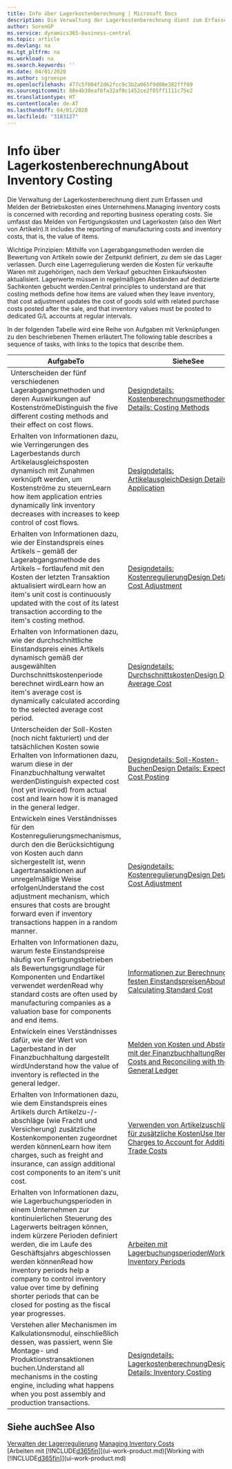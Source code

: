 ```yaml
---
title: Info über Lagerkostenberechnung | Microsoft Docs
description: Die Verwaltung der Lagerkostenberechnung dient zum Erfassen und Melden der Betriebskosten eines Unternehmens. Sie umfasst das Melden von Fertigungskosten und Lagerkosten (also den Wert von Artikeln).
author: SorenGP
ms.service: dynamics365-business-central
ms.topic: article
ms.devlang: na
ms.tgt_pltfrm: na
ms.workload: na
ms.search.keywords: ''
ms.date: 04/01/2020
ms.author: sgroespe
ms.openlocfilehash: 477c5f004f2d62fcc9c3b2a065f9d00e382fff09
ms.sourcegitcommit: 88e4b30eaf6fa32af0c1452ce2f85ff1111c75e2
ms.translationtype: HT
ms.contentlocale: de-AT
ms.lasthandoff: 04/01/2020
ms.locfileid: "3183127"
---
```

# <a name="about-inventory-costing"></a><span data-ttu-id="a238b-104">Info über Lagerkostenberechnung</span><span class="sxs-lookup"><span data-stu-id="a238b-104">About Inventory Costing</span></span>
<span data-ttu-id="a238b-105">Die Verwaltung der Lagerkostenberechnung dient zum Erfassen und Melden der Betriebskosten eines Unternehmens.</span><span class="sxs-lookup"><span data-stu-id="a238b-105">Managing inventory costs is concerned with recording and reporting business operating costs.</span></span> <span data-ttu-id="a238b-106">Sie umfasst das Melden von Fertigungskosten und Lagerkosten (also den Wert von Artikeln).</span><span class="sxs-lookup"><span data-stu-id="a238b-106">It includes the reporting of manufacturing costs and inventory costs, that is, the value of items.</span></span>  

 <span data-ttu-id="a238b-107">Wichtige Prinzipien: Mithilfe von Lagerabgangsmethoden werden die Bewertung von Artikeln sowie der Zeitpunkt definiert, zu dem sie das Lager verlassen. Durch eine Lagerregulierung werden die Kosten für verkaufte Waren mit zugehörigen, nach dem Verkauf gebuchten Einkaufskosten aktualisiert. Lagerwerte müssen in regelmäßigen Abständen auf dedizierte Sachkonten gebucht werden.</span><span class="sxs-lookup"><span data-stu-id="a238b-107">Central principles to understand are that costing methods define how items are valued when they leave inventory, that cost adjustment updates the cost of goods sold with related purchase costs posted after the sale, and that inventory values must be posted to dedicated G/L accounts at regular intervals.</span></span>  

 <span data-ttu-id="a238b-108">In der folgenden Tabelle wird eine Reihe von Aufgaben mit Verknüpfungen zu den beschriebenen Themen erläutert.</span><span class="sxs-lookup"><span data-stu-id="a238b-108">The following table describes a sequence of tasks, with links to the topics that describe them.</span></span>   

|<span data-ttu-id="a238b-109">**Aufgabe**</span><span class="sxs-lookup"><span data-stu-id="a238b-109">**To**</span></span>|<span data-ttu-id="a238b-110">**Siehe**</span><span class="sxs-lookup"><span data-stu-id="a238b-110">**See**</span></span>|  
|------------|-------------|  
|<span data-ttu-id="a238b-111">Unterscheiden der fünf verschiedenen Lagerabgangsmethoden und deren Auswirkungen auf Kostenströme</span><span class="sxs-lookup"><span data-stu-id="a238b-111">Distinguish the five different costing methods and their effect on cost flows.</span></span>|[<span data-ttu-id="a238b-112">Designdetails: Kostenberechnungsmethoden</span><span class="sxs-lookup"><span data-stu-id="a238b-112">Design Details: Costing Methods</span></span>](design-details-costing-methods.md)|  
|<span data-ttu-id="a238b-113">Erhalten von Informationen dazu, wie Verringerungen des Lagerbestands durch Artikelausgleichsposten dynamisch mit Zunahmen verknüpft werden, um Kostenströme zu steuern</span><span class="sxs-lookup"><span data-stu-id="a238b-113">Learn how item application entries dynamically link inventory decreases with increases to keep control of cost flows.</span></span>|[<span data-ttu-id="a238b-114">Designdetails: Artikelausgleich</span><span class="sxs-lookup"><span data-stu-id="a238b-114">Design Details: Item Application</span></span>](design-details-item-application.md)|  
|<span data-ttu-id="a238b-115">Erhalten von Informationen dazu, wie der Einstandspreis eines Artikels – gemäß der Lagerabgangsmethode des Artikels – fortlaufend mit den Kosten der letzten Transaktion aktualisiert wird</span><span class="sxs-lookup"><span data-stu-id="a238b-115">Learn how an item's unit cost is continuously updated with the cost of its latest transaction according to the item's costing method.</span></span>|[<span data-ttu-id="a238b-116">Designdetails: Kostenregulierung</span><span class="sxs-lookup"><span data-stu-id="a238b-116">Design Details: Cost Adjustment</span></span>](design-details-cost-adjustment.md)|  
|<span data-ttu-id="a238b-117">Erhalten von Informationen dazu, wie der durchschnittliche Einstandspreis eines Artikels dynamisch gemäß der ausgewählten Durchschnittskostenperiode berechnet wird</span><span class="sxs-lookup"><span data-stu-id="a238b-117">Learn how an item's average cost is dynamically calculated according to the selected average cost period.</span></span>|[<span data-ttu-id="a238b-118">Designdetails: Durchschnittskosten</span><span class="sxs-lookup"><span data-stu-id="a238b-118">Design Details: Average Cost</span></span>](design-details-average-cost.md)|  
|<span data-ttu-id="a238b-119">Unterscheiden der Soll-Kosten (noch nicht fakturiert) und der tatsächlichen Kosten sowie Erhalten von Informationen dazu, warum diese in der Finanzbuchhaltung verwaltet werden</span><span class="sxs-lookup"><span data-stu-id="a238b-119">Distinguish expected cost (not yet invoiced) from actual cost and learn how it is managed in the general ledger.</span></span>|[<span data-ttu-id="a238b-120">Designdetails: Soll-Kosten-Buchen</span><span class="sxs-lookup"><span data-stu-id="a238b-120">Design Details: Expected Cost Posting</span></span>](design-details-expected-cost-posting.md)|  
|<span data-ttu-id="a238b-121">Entwickeln eines Verständnisses für den Kostenregulierungsmechanismus, durch den die Berücksichtigung von Kosten auch dann sichergestellt ist, wenn Lagertransaktionen auf unregelmäßige Weise erfolgen</span><span class="sxs-lookup"><span data-stu-id="a238b-121">Understand the cost adjustment mechanism, which ensures that costs are brought forward even if inventory transactions happen in a random manner.</span></span>|[<span data-ttu-id="a238b-122">Designdetails: Kostenregulierung</span><span class="sxs-lookup"><span data-stu-id="a238b-122">Design Details: Cost Adjustment</span></span>](design-details-cost-adjustment.md)|  
|<span data-ttu-id="a238b-123">Erhalten von Informationen dazu, warum feste Einstandspreise häufig von Fertigungsbetrieben als Bewertungsgrundlage für Komponenten und Endartikel verwendet werden</span><span class="sxs-lookup"><span data-stu-id="a238b-123">Read why standard costs are often used by manufacturing companies as a valuation base for components and end items.</span></span>|[<span data-ttu-id="a238b-124">Informationen zur Berechnung von festen Einstandspreisen</span><span class="sxs-lookup"><span data-stu-id="a238b-124">About Calculating Standard Cost</span></span>](finance-about-calculating-standard-cost.md)|  
|<span data-ttu-id="a238b-125">Entwickeln eines Verständnisses dafür, wie der Wert von Lagerbestand in der Finanzbuchhaltung dargestellt wird</span><span class="sxs-lookup"><span data-stu-id="a238b-125">Understand how the value of inventory is reflected in the general ledger.</span></span>|[<span data-ttu-id="a238b-126">Melden von Kosten und Abstimmen mit der Finanzbuchhaltung</span><span class="sxs-lookup"><span data-stu-id="a238b-126">Reporting Costs and Reconciling with the General Ledger</span></span>](finance-report-costs-and-reconcile-with-the-general-ledger.md)|  
|<span data-ttu-id="a238b-127">Erhalten von Informationen dazu, wie dem Einstandspreis eines Artikels durch Artikelzu-/-abschläge (wie Fracht und Versicherung) zusätzliche Kostenkomponenten zugeordnet werden können</span><span class="sxs-lookup"><span data-stu-id="a238b-127">Learn how item charges, such as freight and insurance, can assign additional cost components to an item's unit cost.</span></span>|[<span data-ttu-id="a238b-128">Verwenden von Artikelzuschlägen für zusätzliche Kosten</span><span class="sxs-lookup"><span data-stu-id="a238b-128">Use Item Charges to Account for Additional Trade Costs</span></span>](payables-how-assign-item-charges.md)|  
|<span data-ttu-id="a238b-129">Erhalten von Informationen dazu, wie Lagerbuchungsperioden in einem Unternehmen zur kontinuierlichen Steuerung des Lagerwerts beitragen können, indem kürzere Perioden definiert werden, die im Laufe des Geschäftsjahrs abgeschlossen werden können</span><span class="sxs-lookup"><span data-stu-id="a238b-129">Read how inventory periods help a company to control inventory value over time by defining shorter periods that can be closed for posting as the fiscal year progresses.</span></span>|[<span data-ttu-id="a238b-130">Arbeiten mit Lagerbuchungsperioden</span><span class="sxs-lookup"><span data-stu-id="a238b-130">Work with Inventory Periods</span></span>](finance-how-to-work-with-inventory-periods.md)|  
|<span data-ttu-id="a238b-131">Verstehen aller Mechanismen im Kalkulationsmodul, einschließlich dessen, was passiert, wenn Sie Montage- und Produktionstransaktionen buchen.</span><span class="sxs-lookup"><span data-stu-id="a238b-131">Understand all mechanisms in the costing engine, including what happens when you post assembly and production transactions.</span></span>|[<span data-ttu-id="a238b-132">Designdetails: Lagerkostenberechnung</span><span class="sxs-lookup"><span data-stu-id="a238b-132">Design Details: Inventory Costing</span></span>](design-details-inventory-costing.md)|  

## <a name="see-also"></a><span data-ttu-id="a238b-133">Siehe auch</span><span class="sxs-lookup"><span data-stu-id="a238b-133">See Also</span></span>
<span data-ttu-id="a238b-134">[Verwalten der Lagerregulierung](finance-manage-inventory-costs.md)  </span><span class="sxs-lookup"><span data-stu-id="a238b-134">[Managing Inventory Costs](finance-manage-inventory-costs.md)  </span></span>  
<span data-ttu-id="a238b-135">[Arbeiten mit [!INCLUDE[d365fin](includes/d365fin_md.md)]](ui-work-product.md)</span><span class="sxs-lookup"><span data-stu-id="a238b-135">[Working with [!INCLUDE[d365fin](includes/d365fin_md.md)]](ui-work-product.md)</span></span>
